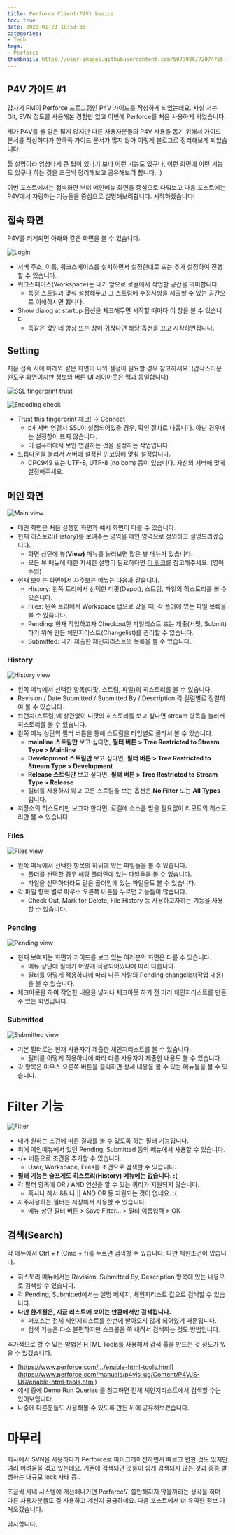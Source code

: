 ```yaml
---
title: Perforce Client(P4V) basics
toc: true
date: 2020-01-23 18:53:03
categories:
- Tech
tags:
- Perforce
thumbnail: https://user-images.githubusercontent.com/5077086/72974765-f17c2580-3e12-11ea-8812-98dfb5840866.png
---
```


## P4V 가이드 #1

갑자기 PM이 Perforce 프로그램인 P4V 가이드를 작성하게 되었는데요. 사실 저는 Git, SVN 정도를 사용해본 경험만 있고 이번에 Perforce를 처음 사용하게 되었습니다.

제가 P4V를 볼 일은 많지 않지만 다른 사용자분들의 P4V 사용을 돕기 위해서 가이드 문서를 작성하다가 한국쪽 가이드 문서가 많지 않아 이렇게 블로그로 정리해보게 되었습니다.

툴 설명이라 엄청나게 큰 팁이 있다기 보다 이런 기능도 있구나, 이런 화면에 이런 기능도 있구나 하는 것을 조금씩 정리해보고 공유해보려 합니다. :)

이번 포스트에서는 접속화면 부터 메인메뉴 화면을 중심으로 다뤄보고 다음 포스트에는 P4V에서 자랑하는 기능들을 중심으로 설명해보려합니다. 시작하겠습니다!

## 접속 화면

P4V를 켜게되면 아래와 같은 화면을 볼 수 있습니다.

![Login](https://user-images.githubusercontent.com/5077086/73133444-030c3a00-406c-11ea-8116-024cd0caa5a2.png)

- 서버 주소, 이름, 워크스페이스를 설치하면서 설정한대로 또는 추가 설정하여 진행할 수 있습니다.
- 워크스페이스(Workspace)는 내가 앞으로 로컬에서 작업할 공간을 의미합니다.
  - 특정 스트림과 맞춰 설정해두고 그 스트림에 수정사항을 제출할 수 있는 공간으로 이해하시면 됩니다.
- Show dialog at startup 옵션을 체크해두면 시작할 때마다 이 창을 볼 수 있습니다.
  - 똑같은 값인데 항상 뜨는 창이 귀찮다면 해당 옵션을 끄고 시작하면됩니다.

## Setting

처음 접속 시에 아래와 같은 화면이 나와 설정이 필요할 경우 참고하세요.
(갑작스러운 윈도우 화면이지만 정보와 버튼 UI 레이아웃은 맥과 동일합니다)

![SSL fingerprint trust](https://user-images.githubusercontent.com/5077086/72976825-a8c66b80-3e16-11ea-8dc9-bdb3c4f50aeb.jpg)

![Encoding check](https://user-images.githubusercontent.com/5077086/72976830-ab28c580-3e16-11ea-91bf-ea0f6155b115.png)

- Trust this fingerprint 체크! → Connect
  - p4 서버 연결시 SSL이 설정되어있을 경우, 확인 절차로 나옵니다. 아닌 경우에는 설정창이 뜨지 않습니다.
  - 이 컴퓨터에서 보안 연결하는 것을 설정하는 작업입니다.
- 드롭다운을 눌러서 서버에 설정된 인코딩에 맞춰 설정합니다.
  - CPC949 또는 UTF-8, UTF-8 (no bom) 등이 있습니다. 자신의 서버에 맞게 설정해주세요.

## 메인 화면

![Main view](https://user-images.githubusercontent.com/5077086/72977344-af091780-3e17-11ea-8fba-5df8378a19a1.png)

- 메인 화면은 처음 실행한 화면과 예시 화면이 다를 수 있습니다.
- 현재 히스토리(History)를 보여주는 영역을 메인 영역으로 정의하고 설명드리겠습니다.
  - 화면 상단에 뷰(**View)** 메뉴를 눌러보면 많은 뷰 메뉴가 있습니다.
  - 모든 뷰 메뉴에 대한 자세한 설명이 필요하다면 [이 링크](https://www.perforce.com/manuals/p4v/Content/P4V/using.navigating.html#Navigating_P4V)를 참고해주세요. (영어 주의)
- 현재 보이는 화면에서 자주보는 메뉴는 다음과 같습니다.
  - History: 왼쪽 트리에서 선택한 디팟(Depot), 스트림, 파일의 히스토리를 볼 수 있습니다.
  - Files: 왼쪽 트리에서 Workspace 탭으로 갔을 때, 각 폴더에 있는 파일 목록을 볼 수 있습니다.
  - Pending: 현재 작업하고자 Checkout한 파일리스트 또는 제출(서밋, Submit)하기 위해 만든 체인지리스트(Changelist)를 관리할 수 있습니다.
  - Submitted: 내가 제출한 체인지리스트의 목록을 볼 수 있습니다.

### History

![History view](https://user-images.githubusercontent.com/5077086/73132469-1238bb00-405f-11ea-8287-7702993a5de6.png)

- 왼쪽 메뉴에서 선택한 항목(디팟, 스트림, 파일)의 히스토리를 볼 수 있습니다.
- Revision / Date Submitted / Submitted By / Description 각 컬럼별로 정렬하여 볼 수 있습니다.
- 브랜치(스트림)에 상관없이 디팟의 히스토리를 보고 싶다면 stream 항목을 눌러서 히스토리를 볼 수 있습니다.
- 왼쪽 메뉴 상단의 필터 버튼을 통해 스트림을 타입별로 골라서 볼 수 있습니다.
  - **mainline 스트림만** 보고 싶다면, **필터 버튼 > Tree Restricted to Stream Type > Mainline**
  - **Development 스트림만** 보고 싶다면, **필터 버튼 > Tree Restricted to Stream Type > Development**
  - **Release 스트림만** 보고 싶다면, **필터 버튼 > Tree Restricted to Stream Type > Release**
  - 필터를 사용하지 않고 모든 스트림을 보는 옵션은 **No Filter** 또는 **All Types** 입니다.
- 저장소의 히스토리만 보고자 한다면, 로컬에 소스를 받을 필요없이 리모트의 히스토리만 볼 수 있습니다.

### Files

![Files view](https://user-images.githubusercontent.com/5077086/73132651-47460d00-4061-11ea-864b-c7318c6e98af.png)

- 왼쪽 메뉴에서 선택한 항목의 하위에 있는 파일들을 볼 수 있습니다.
  - 폴더를 선택할 경우 해당 폴더안에 있는 파일들을 볼 수 있습니다.
  - 파일을 선택하더라도 같은 폴더안에 있는 파일들도 볼 수 있습니다.
- 각 파일 항목 별로 마우스 오른쪽 버튼을 누르면 기능들이 많습니다.
  - Check Out, Mark for Delete, File History 등 사용하고자하는 기능을 사용할 수 있습니다.

### Pending

![Pending view](https://user-images.githubusercontent.com/5077086/73132738-31851780-4062-11ea-8d9f-75b0d0127175.png)

- 현재 보여지는 화면과 가이드를 보고 있는 여러분의 화면은 다를 수 있습니다.
  - 메뉴 상단에 필터가 어떻게 적용되어있냐에 따라 다릅니다.
  - 필터를 어떻게 적용하냐에 따라 다른 사람의 Pending changelist(작업 내용)을 볼 수 있습니다.
- 체크아웃을 하여 작업한 내용을 넣거나 체크아웃 하기 전 미리 체인지리스트를 만들 수 있는 화면입니다.

### Submitted

![Submitted view](https://user-images.githubusercontent.com/5077086/73132781-ee777400-4062-11ea-9e78-b3ddf8e77924.png)

- 기본 필터로는 현재 사용자가 제출한 체인지리스트를 볼 수 있습니다.
  - 필터를 어떻게 적용하냐에 따라 다른 사용자가 제출한 내용도 볼 수 있습니다.
- 각 항목은 마우스 오른쪽 버튼을 클릭하면 상세 내용을 볼 수 있는 메뉴들을 볼 수 있습니다.

# Filter 기능

![Filter](https://user-images.githubusercontent.com/5077086/73132881-7447ef00-4064-11ea-8f15-534bc05b013d.png)

- 내가 원하는 조건에 따른 결과를 볼 수 있도록 하는 필터 기능입니다.
- 위에 메인메뉴에서 있던 Pending, Submitted 등의 메뉴에서 사용할 수 있습니다.
- -/+ 버튼으로 조건을 추가할 수 있습니다.
  - User, Workspace, Files를 조건으로 검색할 수 있습니다.
- **필터 기능은 슬프게도 히스토리(History) 메뉴에는 없습니다. :(**
- 각 필터 항목에 OR / AND 연산을 할 수 있는 쿼리가 지원되지 않습니다.
  - 혹시나 해서 && 나 || AND OR 등 지원되는 것이 없네요. :(
- 자주사용하는 필터는 저장해서 사용할 수 있습니다.
  - 메뉴 상단 필터 버튼 > Save Filter... > 필터 이름입력 > OK

## 검색(Search)

각 메뉴에서 Ctrl + f (Cmd + f)를 누르면 검색할 수 있습니다. 다만 제한조건이 있습니다.

- 히스토리 메뉴에서는 Revision, Submitted By, Description 항목에 있는 내용으로 검색할 수 있습니다.
- 각 Pending, Submitted에서는 설명 메세지, 체인지리스트 값으로 검색할 수 있습니다.
- **다만 한계점은, 지금 리스트에 보이는 만큼에서만 검색됩니다.**
  - 퍼포스는 전체 체인지리스트를 한번에 받아오지 않게 되어있기 때문입니다.
  - 검색 기능은 다소 불편하지만 스크롤을 쭉 내려서 검색하는 것도 방법입니다.

추가적으로 할 수 있는 방법은 HTML Tools를 사용해서 검색 툴을 만드는 것 정도가 있을 수 있겠습니다.

- [https://www.perforce.com/.../enable-html-tools.html](https://www.perforce.com/manuals/p4vjs-ug/Content/P4VJS-UG/enable-html-tools.html)
- 예시 중에 Demo Run Queries 를 참고하면 전체 체인지리스트에서 검색할 수는 있어보입니다.
- 나중에 다른분들도 사용해볼 수 있도록 만든 뒤에 공유해보겠습니다.

# 마무리

회사에서 SVN을 사용하다가 Perforce로 마이그레이션하면서 빠르고 편한 것도 있지만 여러 어려움을 겪고 있는데요. 기존에 검색되던 것들이 쉽게 검색되지 않는 것과 종종 발생하는 대규모 lock 사태 등..

조금씩 사내 시스템에 개선해나가면 Perforce도 쓸만해지지 않을까라는 생각을 하며 다른 사용자분들도 잘 사용하고 계신지 궁금하네요. 다음 포스트에서 더 유익한 정보 가져오겠습니다.

감사합니다.